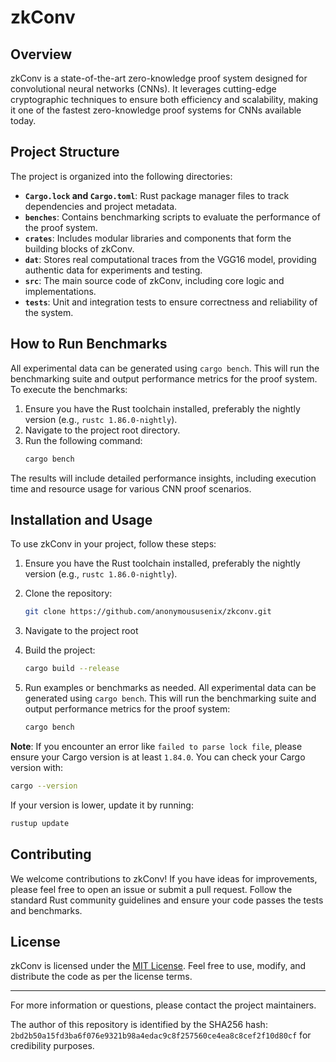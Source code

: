 # zkConv

## Overview

zkConv is a state-of-the-art zero-knowledge proof system designed for convolutional neural networks (CNNs). It leverages cutting-edge cryptographic techniques to ensure both efficiency and scalability, making it one of the fastest zero-knowledge proof systems for CNNs available today.

## Project Structure

The project is organized into the following directories:

- **`Cargo.lock` and `Cargo.toml`**: Rust package manager files to track dependencies and project metadata.
- **`benches`**: Contains benchmarking scripts to evaluate the performance of the proof system.
- **`crates`**: Includes modular libraries and components that form the building blocks of zkConv.
- **`dat`**: Stores real computational traces from the VGG16 model, providing authentic data for experiments and testing.
- **`src`**: The main source code of zkConv, including core logic and implementations.
- **`tests`**: Unit and integration tests to ensure correctness and reliability of the system.

## How to Run Benchmarks

All experimental data can be generated using `cargo bench`. This will run the benchmarking suite and output performance metrics for the proof system. To execute the benchmarks:

1. Ensure you have the Rust toolchain installed, preferably the nightly version (e.g., `rustc 1.86.0-nightly`).
2. Navigate to the project root directory.
3. Run the following command:
   ```sh
   cargo bench
   ```

The results will include detailed performance insights, including execution time and resource usage for various CNN proof scenarios.

## Installation and Usage

To use zkConv in your project, follow these steps:

1. Ensure you have the Rust toolchain installed, preferably the nightly version (e.g., `rustc 1.86.0-nightly`).
2. Clone the repository:
   ```sh
   git clone https://github.com/anonymoususenix/zkconv.git
   ```
2. Navigate to the project root

3. Build the project:
   ```sh
   cargo build --release
   ```
4. Run examples or benchmarks as needed. All experimental data can be generated using `cargo bench`. This will run the benchmarking suite and output performance metrics for the proof system:
   ```sh
   cargo bench
   ```
**Note**: If you encounter an error like `failed to parse lock file`, please ensure your Cargo version is at least `1.84.0`. You can check your Cargo version with:
   ```sh
   cargo --version
   ```
   If your version is lower, update it by running:
   ```sh
   rustup update
   ```

## Contributing

We welcome contributions to zkConv! If you have ideas for improvements, please feel free to open an issue or submit a pull request. Follow the standard Rust community guidelines and ensure your code passes the tests and benchmarks.

## License

zkConv is licensed under the [MIT License](LICENSE). Feel free to use, modify, and distribute the code as per the license terms.

---

For more information or questions, please contact the project maintainers.

The author of this repository is identified by the SHA256 hash: `2bd2b50a15fd3ba6f076e9321b98a4edac9c8f257560ce4ea8c8cef2f10d80cf` for credibility purposes.
